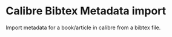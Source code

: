 # Calibre Bibtex Metadata import

Import metadata for a book/article in calibre from a bibtex file.
